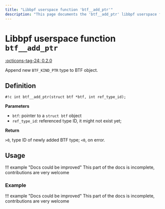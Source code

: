 ```yaml
---
title: "Libbpf userspace function 'btf__add_ptr'"
description: "This page documents the 'btf__add_ptr' libbpf userspace function, including its definition, usage, and examples."
---
```

# Libbpf userspace function `btf__add_ptr`

<!-- [LIBBPF_TAG] -->
[:octicons-tag-24: 0.2.0](https://github.com/libbpf/libbpf/releases/tag/v0.2.0)
<!-- [/LIBBPF_TAG] -->

Append new `BTF_KIND_PTR` type to BTF object.

## Definition

`#!c int btf__add_ptr(struct btf *btf, int ref_type_id);`

**Parameters**

- `btf`: pointer to a `struct btf` object
- `ref_type_id`: referenced type ID, it might not exist yet;

**Return**

`>0`, type ID of newly added BTF type; `<0`, on error.

## Usage

!!! example "Docs could be improved"
    This part of the docs is incomplete, contributions are very welcome

### Example

!!! example "Docs could be improved"
    This part of the docs is incomplete, contributions are very welcome
